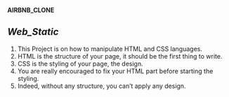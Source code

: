 __AIRBNB_CLONE__

## _Web_Static_
<ol>
	<li>This Project is on how  to manipulate HTML and CSS languages.</ul> <br>
	<li>HTML is the structure of your page, it should be the first thing to write.</ul> <br>
	<li>CSS is the styling of your page, the design.</ul><br> 
	<li>You are really encouraged to fix your HTML part before starting the styling.</ul> <br>
	<li>Indeed, without any structure, you can’t apply any design.</ul><br>
</ol>
